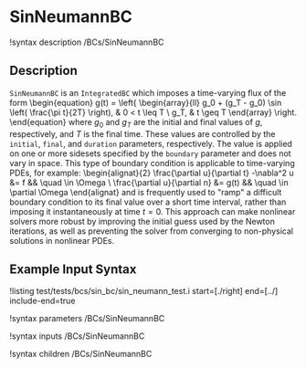 
# SinNeumannBC
!syntax description /BCs/SinNeumannBC

## Description
`SinNeumannBC` is an `IntegratedBC` which imposes a time-varying flux of the form
\begin{equation}
  g(t) = \left\{
  \begin{array}{ll}
    g_0 + (g_T - g_0) \sin \left( \frac{\pi t}{2T} \right), & 0 < t \leq T \\
    g_T, & t \geq T
  \end{array}
  \right.
\end{equation}
where $g_0$ and $g_T$ are the initial and final values of $g$, respectively,
and $T$ is the final time. These values are controlled by the
`initial`, `final`, and `duration` parameters, respectively.
The value is applied on one or more sidesets specified
by the `boundary` parameter and does not vary in space. This type of boundary
condition is applicable to time-varying PDEs, for example:
\begin{alignat}{2}
  \frac{\partial u}{\partial t} -\nabla^2 u &= f && \quad \in \Omega \\
  \frac{\partial u}{\partial n} &= g(t) && \quad \in \partial \Omega
\end{alignat}
and is frequently used to "ramp" a difficult boundary condition to its
final value over a short time interval, rather than imposing it
instantaneously at time $t=0$.  This approach can make nonlinear
solvers more robust by improving the initial guess used by the Newton
iterations, as well as preventing the solver from converging to
non-physical solutions in nonlinear PDEs.


## Example Input Syntax
!listing test/tests/bcs/sin_bc/sin_neumann_test.i start=[./right] end=[../] include-end=true

!syntax parameters /BCs/SinNeumannBC

!syntax inputs /BCs/SinNeumannBC

!syntax children /BCs/SinNeumannBC
